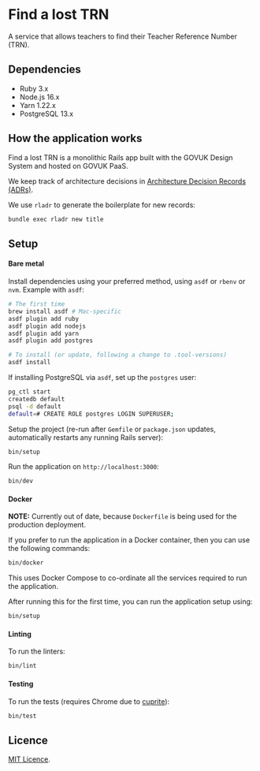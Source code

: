# Find a lost TRN

A service that allows teachers to find their Teacher Reference Number (TRN).

## Dependencies

- Ruby 3.x
- Node.js 16.x
- Yarn 1.22.x
- PostgreSQL 13.x

## How the application works

Find a lost TRN is a monolithic Rails app built with the GOVUK Design System and hosted on
GOVUK PaaS.

We keep track of architecture decisions in [Architecture Decision Records
(ADRs)](/adr/).

We use `rladr` to generate the boilerplate for new records:

```bash
bundle exec rladr new title
```

## Setup

#### Bare metal

Install dependencies using your preferred method, using `asdf` or `rbenv` or `nvm`. Example with `asdf`:

```bash
# The first time
brew install asdf # Mac-specific
asdf plugin add ruby
asdf plugin add nodejs
asdf plugin add yarn
asdf plugin add postgres

# To install (or update, following a change to .tool-versions)
asdf install
```

If installing PostgreSQL via `asdf`, set up the `postgres` user:

```bash
pg_ctl start
createdb default
psql -d default
default=# CREATE ROLE postgres LOGIN SUPERUSER;
```

Setup the project (re-run after `Gemfile` or `package.json` updates, automatically restarts any running Rails server):

```bash
bin/setup
```

Run the application on `http://localhost:3000`:

```bash
bin/dev
```

#### Docker

**NOTE:** Currently out of date, because `Dockerfile` is being used for the
production deployment.

If you prefer to run the application in a Docker container, then you can use the following commands:

```bash
bin/docker
```

This uses Docker Compose to co-ordinate all the services required to run the application.

After running this for the first time, you can run the application setup using:

```bash
bin/setup
```

#### Linting

To run the linters:

```bash
bin/lint
```

#### Testing

To run the tests (requires Chrome due to
[cuprite](https://github.com/rubycdp/cuprite)):

```bash
bin/test
```

## Licence

[MIT Licence](LICENCE).
